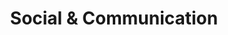 ---
title: Social & Communication
layout: ext_category
permalink: /extensions/social
category: social
---